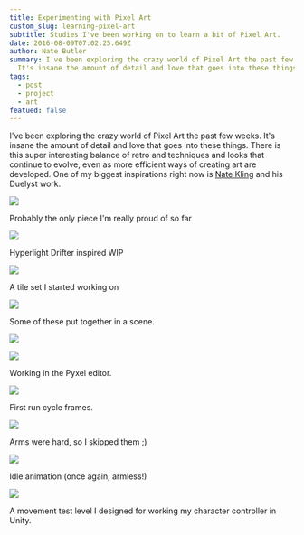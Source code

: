 ```yaml
---
title: Experimenting with Pixel Art
custom_slug: learning-pixel-art
subtitle: Studies I've been working on to learn a bit of Pixel Art.
date: 2016-08-09T07:02:25.649Z
author: Nate Butler
summary: I've been exploring the crazy world of Pixel Art the past few weeks.
  It's insane the amount of detail and love that goes into these things...
tags:
  - post
  - project
  - art
featued: false
---
```


I've been exploring the crazy world of Pixel Art the past few weeks. It's insane the amount of detail and love that goes into these things. There is this super interesting balance of retro and techniques and looks that continue to evolve, even as more efficient ways of creating art are developed. One of my biggest inspirations right now is [Nate Kling](http://www.natekling.com/) and his Duelyst work.

![](https://uploads-ssl.webflow.com/60453108a750bf32c24d79eb/60457c13bfa49d5d4a153761_Moonlight--Dribbble.gif)

Probably the only piece I'm really proud of so far

![](https://uploads-ssl.webflow.com/60453108a750bf32c24d79eb/60457c7b7a4c072509363071_Screen%20Shot%202016-06-30%20at%203.36.24%20PM.png)

Hyperlight Drifter inspired WIP

![](https://uploads-ssl.webflow.com/60453108a750bf32c24d79eb/60457c834631b059dbfa2573_tiles.png)

A tile set I started working on

![](https://uploads-ssl.webflow.com/60453108a750bf32c24d79eb/604bbca065053b98d897ccef_Scene.png)

Some of these put together in a scene.

![](https://uploads-ssl.webflow.com/60453108a750bf32c24d79eb/604bbbeb94938f4af1f9b482_Frostmane.png)

![](https://uploads-ssl.webflow.com/60453108a750bf32c24d79eb/60457c70a750bfe5b14ed66c_Screen%20Shot%202016-07-23%20at%2011.06.34%20PM.png)

Working in the Pyxel editor.

![](https://uploads-ssl.webflow.com/60453108a750bf32c24d79eb/604bbc3235e9c966139d442c_Character.png)

First run cycle frames.

![](https://uploads-ssl.webflow.com/60453108a750bf32c24d79eb/604bbc3b8be289c84e57f6f9_Character.gif)

Arms were hard, so I skipped them ;)

![](https://uploads-ssl.webflow.com/60453108a750bf32c24d79eb/604bc14b4a9d304bddae1699_animation.gif)

Idle animation (once again, armless!)

![](https://uploads-ssl.webflow.com/60453108a750bf32c24d79eb/604bbc5340c96d7b8259b81a_Untitled.png)

A movement test level I designed for working my character controller in Unity.
